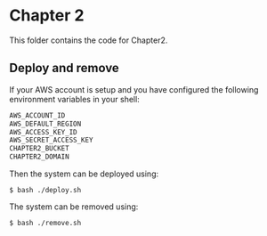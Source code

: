 # Chapter 2
This folder contains the code for Chapter2.

## Deploy and remove
If your AWS account is setup and you have configured the following environment variables in your shell:

```sh
AWS_ACCOUNT_ID
AWS_DEFAULT_REGION
AWS_ACCESS_KEY_ID
AWS_SECRET_ACCESS_KEY
CHAPTER2_BUCKET
CHAPTER2_DOMAIN
```

Then the system can be deployed using:

```
$ bash ./deploy.sh
```

The system can be removed using:

```
$ bash ./remove.sh
```

